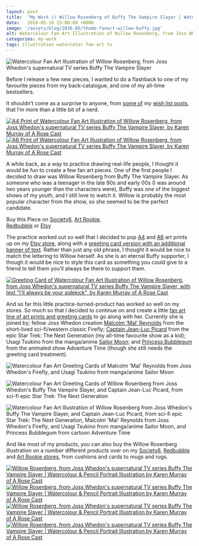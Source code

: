 ```yaml
---
layout: post
title:  "My Work // Willow Rosenberg of Buffy The Vampire Slayer | Watercolour &amp; Pencil Portrait Illustration"
date:   2016-05-16 15:00:00 +0000
image: '/assets/blog/2016-05/thumb-fanart-willow-buffy.jpg'
alt: Watercolour Fan Art Illustration of Willow Rosenberg, from Joss Whedon's supernatural TV series Buffy The Vampire Slayer
categories: my-work
tags: illustration watercolor fan-art tv
---
```


![Watercolour Fan Art Illustration of Willow Rosenberg, from Joss Whedon's supernatural TV series Buffy The Vampire Slayer](/assets/folio/fanart/illustration-fanart-willow-buffy.jpg "Watercolour Fan Art Illustration of Willow Rosenberg, from Joss Whedon's supernatural TV series Buffy The Vampire Slayer, by @arosecast")

Before I release a few new pieces, I wanted to do a flashback to one of my favourite pieces from my back-catalogue, and one of my all-time bestsellers.

It shouldn’t come as a surprise to anyone, from [some of](/wish-list/2016/04/21/6-adorable-brooches-pins-from-independent-makers.html "Wish List // 6 Adorable Brooches and Pins from Independent Makers") my [wish list posts](/wish-list/2016/02/25/6-nerdy-creations-by-independent-artists.html "Wish List // 6 Nerdy Creations by Independent Artists"), that I’m more than a little bit of a nerd.

<div class="row">
	<div class="col-md-6">
		<a href="https://www.etsy.com/listing/210512307/fan-art-willow-rosenberg-of-joss-whedons" title="A4 Print of Watercolour Fan Art Illustration of Willow Rosenberg, from Joss Whedon's supernatural TV series Buffy The Vampire Slayer, by Karen Murray of A Rose Cast"><img src="/assets/blog/2016-05/fanart-willow-buffy-a4-art-print.jpg" alt="A4 Print of Watercolour Fan Art Illustration of Willow Rosenberg, from Joss Whedon's supernatural TV series Buffy The Vampire Slayer, by Karen Murray of A Rose Cast" title="A4 Print of Watercolour Fan Art Illustration of Willow Rosenberg, from Joss Whedon's supernatural TV series Buffy The Vampire Slayer, by @arosecast"></a>
	</div>
	<div class="col-md-6">
		<a href="https://www.etsy.com/listing/267723374/fan-art-postcards-choose-from-picard" title="A6 Print of Watercolour Fan Art Illustration of Willow Rosenberg, from Joss Whedon's supernatural TV series Buffy The Vampire Slayer, by Karen Murray of A Rose Cast"><img src="/assets/blog/2016-05/fanart-willow-buffy-a6-art-print.jpg" alt="A6 Print of Watercolour Fan Art Illustration of Willow Rosenberg, from Joss Whedon's supernatural TV series Buffy The Vampire Slayer, by Karen Murray of A Rose Cast" title="A6 Print of Watercolour Fan Art Illustration of Willow Rosenberg, from Joss Whedon's supernatural TV series Buffy The Vampire Slayer, by @arosecast"></a>
	</div>
</div>

A while back, as a way to practice drawing real-life people, I thought it would be fun to create a few fan art pieces. One of the first people I decided to draw was Willow Rosenberg from Buffy The Vampire Slayer. As someone who was a teenager in the late 90s and early 00s (I was around two years younger than the characters were), Buffy was one of the biggest shows of my youth, and I still love to watch it. Willow is probably the most popular character from the show, so she seemed to be the perfect candidate.

<div class="highlight">
	Buy <span class="the">this</span> Piece <span class="the">on</span> <a href="https://society6.com/product/willow-rosenberg-of-buffy_print#1=45" title="Buy on Society6">Society6</a>, <span class="the"></span> <a href="http://www.artrookie.co.uk/profile_items.php?designer=ARoseCast&design=8195" title="Buy on Art Rookie">Art Rookie</a>,<br></span> <a href="http://www.redbubble.com/people/arosecast/works/21558925-watercolour-fanart-illustration-of-willow-rosenberg-from-joss-whedons-buffy-the-vampire-slayer?c=516778-fan-art" title="Buy on Redbubble">Redbubble</a> <span class="the">or</span> <a href="https://www.etsy.com/uk/shop/ARoseCast?ref=hdr_shop_menu&search_query=willow" title="Etsy">Etsy</a>
</div>

The practice worked out so well that I decided to pop [A4](https://www.etsy.com/listing/210512307/fan-art-willow-rosenberg-of-joss-whedons "A4 art print of Watercolour Fan Art Illustration of Willow Rosenberg, from Joss Whedon's supernatural TV series Buffy The Vampire Slayer, with text &quot;I'll always be your sidekick&quot;") and [A6](https://www.etsy.com/listing/267723374/fan-art-postcards-choose-from-picard "A6 art print of Watercolour Fan Art Illustration of Willow Rosenberg, from Joss Whedon's supernatural TV series Buffy The Vampire Slayer, with text &quot;I'll always be your sidekick&quot;") art prints up on my [Etsy store](https://www.etsy.com/shop/ARoseCast), along with a [greeting card version with an additional banner of text](https://www.etsy.com/listing/213514369/fan-art-greeting-cards-select-who-you "Greeting Card of Watercolour Fan Art Illustration of Willow Rosenberg, from Joss Whedon's supernatural TV series Buffy The Vampire Slayer, with text &quot;I'll always be your sidekick&quot;"). Rather than just any old phrase, I thought it would be nice to match the lettering to Willow herself. As she is an eternal Buffy supporter, I though it would be nice to style this card as something you could give to a friend to tell them you’ll always be there to support them.

<div class="row">
	<div class="col-md-12">
		<a href="https://www.etsy.com/listing/213514369/fan-art-greeting-cards-select-who-you" title="Greeting Card of Watercolour Fan Art Illustration of Willow Rosenberg, from Joss Whedon's supernatural TV series Buffy The Vampire Slayer, with text &quot;I'll always be your sidekick&quot;, by Karen Murray of A Rose Cast"><img src="/assets/blog/2016-05/fanart-willow-buffy-greeting-card.jpg" alt="Greeting Card of Watercolour Fan Art Illustration of Willow Rosenberg, from Joss Whedon's supernatural TV series Buffy The Vampire Slayer, with text &quot;I'll always be your sidekick&quot;, by Karen Murray of A Rose Cast" title="Greeting Card of Watercolour Fan Art Illustration of Willow Rosenberg, from Joss Whedon's supernatural TV series Buffy The Vampire Slayer, with text &quot;I'll always be your sidekick&quot;, by @arosecast"></a>
	</div>
</div>

And so far this little practice-turned-product has worked so well on my stores. So much so that I decided to continue on and create a little [fan art line of art prints and greeting cards](https://www.etsy.com/shop/ARoseCast?ref=hdr_shop_menu&section_id=16232976) to go along with her. Currently she is joined by; fellow Joss Whedon creation [Malcolm ‘Mal’ Reynolds](https://www.etsy.com/listing/209540430/fan-art-malcolm-mal-reynolds-of-joss) from the short-lived sci-fi/western classic Firefly; [Captain Jean-Luc Picard](https://www.etsy.com/listing/211433813/fan-art-captain-jean-luc-picard-of-the) from the epic Star Trek: The Next Generation (my all-time favourite show as a kid); Usagi Tsukino from the manga/anime [Sailor Moon](https://www.etsy.com/listing/208694619/fan-art-tsukino-usagi-sailor-moon-a4); and [Princess Bubblegum](https://www.etsy.com/listing/257921802/fan-art-princess-bubblegum-from) from the animated show Adventure Time (though she still needs the greeting card treatment).

![Watercolour Fan Art Greeting Cards of Malcolm 'Mal' Reynolds from Joss Whedon's Firefly, and Usagi Tsukino from manga/anime Sailor Moon](/assets/blog/2016-05/fanart-sailor-moon-mal-firefly-greeting-card.jpg "Watercolour Fan Art Greeting Cards of Captain Jean-Luc Picard, from sci-fi epic Star Trek: The Next Generation, by @arosecast")

![Watercolour Fan Art Greeting Cards of Willow Rosenberg from Joss Whedon's Buffy The Vampire Slayer, and Captain Jean-Luc Picard, from sci-fi epic Star Trek: The Next Generation](/assets/blog/2016-05/fanart-willow-buffy-picard-star-trek-tng-greeting-card.jpg "Watercolour Fan Art Greeting Cards of Willow Rosenberg from Joss Whedon's Buffy The Vampire Slayer, and Captain Jean-Luc Picard, from sci-fi epic Star Trek: The Next Generation, by @arosecast")

![Watercolour Fan Art Illustration of Willow Rosenberg from Joss Whedon's Buffy The Vampire Slayer, and Captain Jean-Luc Picard, from sci-fi epic Star Trek: The Next Generation, Malcolm 'Mal' Reynolds from Joss Whedon's Firefly, and Usagi Tsukino from manga/anime Sailor Moon, and Princess Bubblegum from cartoon Adventure Time](/assets/blog/2016-05/fanart-a6-art-prints.jpg "Watercolour Fan Art Illustration of Willow Rosenberg from Joss Whedon's Buffy The Vampire Slayer, and Captain Jean-Luc Picard, from sci-fi epic Star Trek: The Next Generation, Malcolm 'Mal' Reynolds from Joss Whedon's Firefly, and Usagi Tsukino from manga/anime Sailor Moon, and Princess Bubblegum from cartoon Adventure Time, by @arosecast")

And like most of my products, you can also buy the Willow Rosenberg illustration on a number different products over on my [Society6](https://society6.com/product/willow-rosenberg-of-buffy_print#1=45), [Redbubble](http://www.redbubble.com/people/arosecast/works/21558925-watercolour-fanart-illustration-of-willow-rosenberg-from-joss-whedons-buffy-the-vampire-slayer) and [Art Rookie stores](http://artrookie.co.uk/profile_items.php?designer=ARoseCast&design=8195), from cushions and cards to mugs and rugs.

<div class="row">
	<div class="col-md-6">
		<a href="https://society6.com/product/willow-rosenberg-of-buffy_print#1=45" title="Buy Watercolour Fan Art Illustration of Willow Rosenberg, from Joss Whedon's supernatural TV series Buffy The Vampire Slayer as a range of products on my Society6 Store"><img src="/assets/blog/2016-05/society6-willow-buffy-pillows.jpg" alt="Willow Rosenberg, from Joss Whedon's supernatural TV series Buffy The Vampire Slayer | Watercolour &amp; Pencil Portrait Illustration by Karen Murray of A Rose Cast" title="Pillow of Willow Rosenberg, from Joss Whedon's supernatural TV series Buffy The Vampire Slayer | Watercolour &amp; Pencil Portrait Illustration by @arosecast"></a>
	</div>
	<div class="col-md-6">
		<a href="https://society6.com/product/willow-rosenberg-of-buffy_print#1=45" title="Buy Watercolour Fan Art Illustration of Willow Rosenberg, from Joss Whedon's supernatural TV series Buffy The Vampire Slayer as a range of products on my Society6 Store"><img src="/assets/blog/2016-05/society6-willow-buffy-phone-skins.jpg" alt="Willow Rosenberg, from Joss Whedon's supernatural TV series Buffy The Vampire Slayer | Watercolour &amp; Pencil Portrait Illustration by Karen Murray of A Rose Cast" title="iPhone Skin of Willow Rosenberg, from Joss Whedon's supernatural TV series Buffy The Vampire Slayer | Watercolour &amp; Pencil Portrait Illustration by @arosecast"></a>
	</div>
</div>

<div class="row">
	<div class="col-md-6">
		<a href="http://www.redbubble.com/people/arosecast/works/21558925-watercolour-fanart-illustration-of-willow-rosenberg-from-joss-whedons-buffy-the-vampire-slayer" title="Buy Watercolour Fan Art Illustration of Willow Rosenberg, from Joss Whedon's supernatural TV series Buffy The Vampire Slayer as a range of products on my Redbubble Store"><img src="/assets/blog/2016-05/redbubble-willow-buffy-journal.jpg" alt="Willow Rosenberg, from Joss Whedon's supernatural TV series Buffy The Vampire Slayer | Watercolour &amp; Pencil Portrait Illustration by Karen Murray of A Rose Cast" title="Hardback Journal of Willow Rosenberg, from Joss Whedon's supernatural TV series Buffy The Vampire Slayer | Watercolour &amp; Pencil Portrait Illustration by @arosecast"></a>
	</div>
	<div class="col-md-6">
		<a href="http://www.redbubble.com/people/arosecast/works/21558925-watercolour-fanart-illustration-of-willow-rosenberg-from-joss-whedons-buffy-the-vampire-slayer?c=516778-fan-art" title="Buy Watercolour Fan Art Illustration of Willow Rosenberg, from Joss Whedon's supernatural TV series Buffy The Vampire Slayer as a range of products on my Redbubble Store"><img src="/assets/blog/2016-05/redbubble-willow-buffy-bags.jpg" alt="Willow Rosenberg, from Joss Whedon's supernatural TV series Buffy The Vampire Slayer | Watercolour &amp; Pencil Portrait Illustration by Karen Murray of A Rose Cast" title="Tote Bag of Willow Rosenberg, from Joss Whedon's supernatural TV series Buffy The Vampire Slayer | Watercolour &amp; Pencil Portrait Illustration by @arosecast"></a>
	</div>
</div>

<div style="display: none;">
	<img src="/assets/blog/2016-05/fan-art-greeting-cards.jpg" alt="Fan art greeting cards, available on Etsy. Choose from Willow Rosenberg, from Joss Whedon's supernatural TV series Buffy The Vampire Slayer; Malcolm ‘Mal’ Reynolds fromm the short-lived sci-fi/western classic Firefly; Captain Jean-Luc Picard from the epic Star Trek: The Next Generation; and Usagi Tsukino from the manga/anime Sailor Moon" title="Fan art greeting cards by @arosecast, available on Etsy. Choose from Willow Rosenberg, from Joss Whedon's supernatural TV series Buffy The Vampire Slayer; Malcolm ‘Mal’ Reynolds fromm the short-lived sci-fi/western classic Firefly; Captain Jean-Luc Picard from the epic Star Trek: The Next Generation; and Usagi Tsukino from the manga/anime Sailor Moon">
</div>